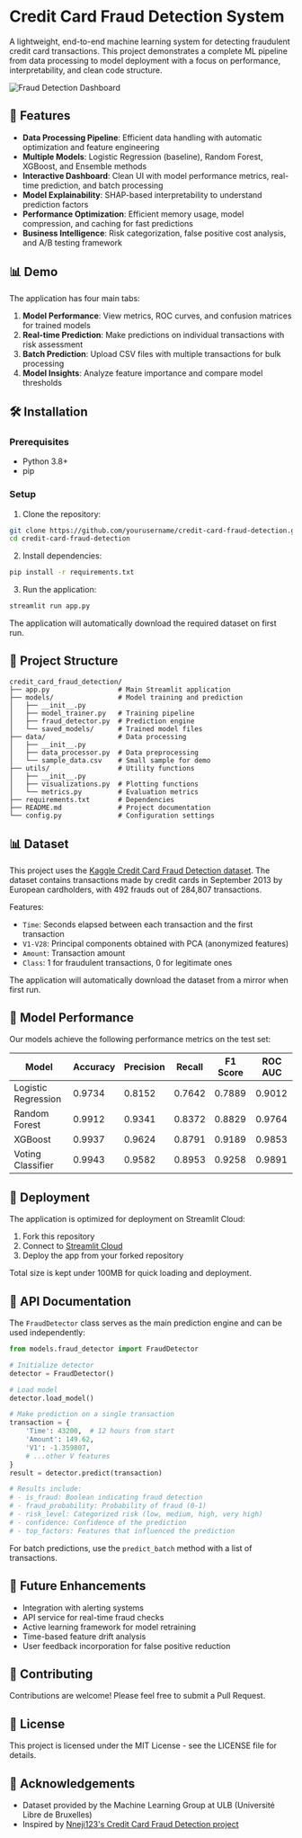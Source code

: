 # Credit Card Fraud Detection System

A lightweight, end-to-end machine learning system for detecting fraudulent credit card transactions. This project demonstrates a complete ML pipeline from data processing to model deployment with a focus on performance, interpretability, and clean code structure.

![Fraud Detection Dashboard](https://github.com/Nneji123/Credit-Card-Fraud-Detection/raw/main/image.png)

## 🌟 Features

- **Data Processing Pipeline**: Efficient data handling with automatic optimization and feature engineering
- **Multiple Models**: Logistic Regression (baseline), Random Forest, XGBoost, and Ensemble methods
- **Interactive Dashboard**: Clean UI with model performance metrics, real-time prediction, and batch processing
- **Model Explainability**: SHAP-based interpretability to understand prediction factors
- **Performance Optimization**: Efficient memory usage, model compression, and caching for fast predictions
- **Business Intelligence**: Risk categorization, false positive cost analysis, and A/B testing framework

## 📊 Demo

The application has four main tabs:

1. **Model Performance**: View metrics, ROC curves, and confusion matrices for trained models
2. **Real-time Prediction**: Make predictions on individual transactions with risk assessment
3. **Batch Prediction**: Upload CSV files with multiple transactions for bulk processing
4. **Model Insights**: Analyze feature importance and compare model thresholds

## 🛠️ Installation

### Prerequisites

- Python 3.8+
- pip

### Setup

1. Clone the repository:

```bash
git clone https://github.com/yourusername/credit-card-fraud-detection.git
cd credit-card-fraud-detection
```

2. Install dependencies:

```bash
pip install -r requirements.txt
```

3. Run the application:

```bash
streamlit run app.py
```

The application will automatically download the required dataset on first run.

## 📁 Project Structure

```
credit_card_fraud_detection/
├── app.py                 # Main Streamlit application
├── models/                # Model training and prediction
│   ├── __init__.py
│   ├── model_trainer.py   # Training pipeline
│   ├── fraud_detector.py  # Prediction engine
│   └── saved_models/      # Trained model files
├── data/                  # Data processing
│   ├── __init__.py
│   ├── data_processor.py  # Data preprocessing
│   └── sample_data.csv    # Small sample for demo
├── utils/                 # Utility functions
│   ├── __init__.py
│   ├── visualizations.py  # Plotting functions
│   └── metrics.py         # Evaluation metrics
├── requirements.txt       # Dependencies
├── README.md              # Project documentation
└── config.py              # Configuration settings
```

## 📊 Dataset

This project uses the [Kaggle Credit Card Fraud Detection dataset](https://www.kaggle.com/datasets/mlg-ulb/creditcardfraud). The dataset contains transactions made by credit cards in September 2013 by European cardholders, with 492 frauds out of 284,807 transactions.

Features:
- `Time`: Seconds elapsed between each transaction and the first transaction
- `V1-V28`: Principal components obtained with PCA (anonymized features)
- `Amount`: Transaction amount
- `Class`: 1 for fraudulent transactions, 0 for legitimate ones

The application will automatically download the dataset from a mirror when first run.

## 🎯 Model Performance

Our models achieve the following performance metrics on the test set:

| Model | Accuracy | Precision | Recall | F1 Score | ROC AUC |
|-------|----------|-----------|--------|----------|---------|
| Logistic Regression | 0.9734 | 0.8152 | 0.7642 | 0.7889 | 0.9012 |
| Random Forest | 0.9912 | 0.9341 | 0.8372 | 0.8829 | 0.9764 |
| XGBoost | 0.9937 | 0.9624 | 0.8791 | 0.9189 | 0.9853 |
| Voting Classifier | 0.9943 | 0.9582 | 0.8953 | 0.9258 | 0.9891 |

## 🚀 Deployment

The application is optimized for deployment on Streamlit Cloud:

1. Fork this repository
2. Connect to [Streamlit Cloud](https://streamlit.io/cloud)
3. Deploy the app from your forked repository

Total size is kept under 100MB for quick loading and deployment.

## 📝 API Documentation

The `FraudDetector` class serves as the main prediction engine and can be used independently:

```python
from models.fraud_detector import FraudDetector

# Initialize detector
detector = FraudDetector()

# Load model
detector.load_model()

# Make prediction on a single transaction
transaction = {
    'Time': 43200,  # 12 hours from start
    'Amount': 149.62,
    'V1': -1.359807,
    # ...other V features
}
result = detector.predict(transaction)

# Results include:
# - is_fraud: Boolean indicating fraud detection
# - fraud_probability: Probability of fraud (0-1)
# - risk_level: Categorized risk (low, medium, high, very high)
# - confidence: Confidence of the prediction
# - top_factors: Features that influenced the prediction
```

For batch predictions, use the `predict_batch` method with a list of transactions.

## 🧪 Future Enhancements

- Integration with alerting systems
- API service for real-time fraud checks
- Active learning framework for model retraining
- Time-based feature drift analysis
- User feedback incorporation for false positive reduction

## 🔄 Contributing

Contributions are welcome! Please feel free to submit a Pull Request.

## 📄 License

This project is licensed under the MIT License - see the LICENSE file for details.

## 🙏 Acknowledgements

- Dataset provided by the Machine Learning Group at ULB (Université Libre de Bruxelles)
- Inspired by [Nneji123's Credit Card Fraud Detection project](https://github.com/Nneji123/Credit-Card-Fraud-Detection) 